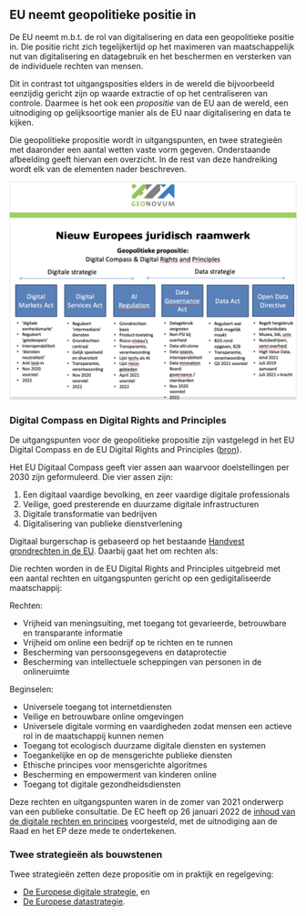 ## EU neemt geopolitieke positie in

De EU neemt m.b.t. de rol van digitalisering en data een geopolitieke positie in.
Die positie richt zich tegelijkertijd op het maximeren van maatschappelijk nut van digitalisering en datagebruik en het beschermen en versterken van de individuele rechten van mensen.

Dit in contrast tot uitgangsposities elders in de wereld die bijvoorbeeld eenzijdig gericht zijn op waarde extractie of op het centraliseren van controle. Daarmee is het ook een _propositie_ van de EU aan de wereld, een uitnodiging op gelijksoortige manier als de EU naar digitalisering en data te kijken.

Die geopolitieke propositie wordt in uitgangspunten, en twee strategieën met daaronder een aantal wetten vaste vorm gegeven. Onderstaande afbeelding geeft hiervan een overzicht. In de rest van deze handreiking wordt elk van de elementen nader beschreven.

![euplaatgeonovumokt2021.png](media/euplaatgeonovumokt2021.png)

### Digital Compass en Digital Rights and Principles
De uitgangspunten voor de geopolitieke propositie zijn vastgelegd in het EU Digital Compass en de EU Digital Rights and Principles ([bron](https://ec.europa.eu/info/strategy/priorities-2019-2024/europe-fit-digital-age/europes-digital-decade-digital-targets-2030_nl)).

Het EU Digitaal Compass geeft vier assen aan waarvoor doelstellingen per 2030 zijn geformuleerd.
Die vier assen zijn:
1. Een digitaal vaardige bevolking, en zeer vaardige digitale professionals
2. Veilige, goed presterende en duurzame digitale infrastructuren
3. Digitale transformatie van bedrijven
4. Digitalisering van publieke dienstverlening

Digitaal burgerschap is gebaseerd op het bestaande [Handvest grondrechten in de EU](https://eur-lex.europa.eu/legal-content/NL/TXT/HTML/?uri=CELEX:12012P/TXT&from=EN). Daarbij gaat het om rechten als:

Die rechten worden in de EU Digital Rights and Principles uitgebreid met een aantal rechten en uitgangspunten gericht op een gedigitaliseerde maatschappij:

Rechten:
* Vrijheid van meningsuiting, met toegang tot gevarieerde, betrouwbare en transparante informatie
* Vrijheid om online een bedrijf op te richten en te runnen
* Bescherming van persoonsgegevens en dataprotectie
* Bescherming van intellectuele scheppingen van personen in de onlineruimte

Beginselen:
* Universele toegang tot internetdiensten
* Veilige en betrouwbare online omgevingen
* Universele digitale vorming en vaardigheden zodat mensen een actieve rol in de maatschappij kunnen nemen
* Toegang tot ecologisch duurzame digitale diensten en systemen
* Toegankelijke en op de mensgerichte publieke diensten
* Ethische principes voor mensgerichte algoritmes
* Bescherming en empowerment van kinderen online
* Toegang tot digitale gezondheidsdiensten

Deze rechten en uitgangspunten waren in de zomer van 2021 onderwerp van een publieke consultatie. De EC heeft op 26 januari 2022 de [inhoud van de digitale rechten en principes](https://digital-strategy.ec.europa.eu/en/library/declaration-european-digital-rights-and-principles) voorgesteld, met de uitnodiging aan de Raad en het EP deze mede te ondertekenen.

### Twee strategieën als bouwstenen
Twee strategieën zetten deze propositie om in praktijk en regelgeving: 
* [De Europese digitale strategie](https://geonovum.github.io/eu_regelingen_datastrategie/#europese-digitale-strategie), en 
* [De Europese datastrategie](https://geonovum.github.io/eu_regelingen_datastrategie/#data-strategie).
